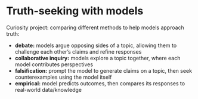 # Truth-seeking with models 


Curiosity project: comparing different methods to help models approach truth:

- **debate:** models argue opposing sides of a topic, allowing them to challenge each other’s claims and refine responses
- **collaborative inquiry:** models explore a topic together, where each model contributes perspectives
- **falsification:** prompt the model to generate claims on a topic, then seek counterexamples using the model itself
- **empirical:** model predicts outcomes, then compares its responses to real-world data/knowledge